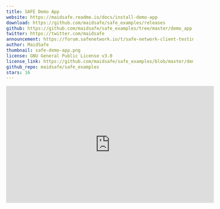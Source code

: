 ```yaml
---
title: SAFE Demo App
website: https://maidsafe.readme.io/docs/install-demo-app
download: https://github.com/maidsafe/safe_examples/releases
github: https://github.com/maidsafe/safe_examples/tree/master/demo_app
twitter: https://twitter.com/maidsafe
announcement: https://forum.safenetwork.io/t/safe-network-client-testing-commences/7373
author: MaidSafe
thumbnail: safe-demo-app.png
license: GNU General Public License v3.0
license_link: https://github.com/maidsafe/safe_examples/blob/master/demo_app/COPYING
github_repo: maidsafe/safe_examples
stars: 16
---
```


<iframe width="560" height="315" src="https://www.youtube.com/embed/AzkhA_PBys0" frameborder="0" allowfullscreen></iframe>
